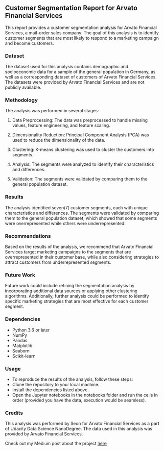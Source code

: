 ## Customer Segmentation Report for Arvato Financial Services
This report provides a customer segmentation analysis for Arvato Financial Services, a mail-order sales company. The goal of this analysis is to identify customer segments that are most likely to respond to a marketing campaign and become customers.

### Dataset
The dataset used for this analysis contains demographic and socioeconomic data for a sample of the general population in Germany, as well as a corresponding dataset of customers of Arvato Financial Services. The datasets were provided by Arvato Financial Services and are not publicly available.

### Methodology
The analysis was performed in several stages:

1. Data Preprocessing: The data was preprocessed to handle missing values, feature engineering, and feature scaling.

2. Dimensionality Reduction: Principal Component Analysis (PCA) was used to reduce the dimensionality of the data.

3. Clustering: K-means clustering was used to cluster the customers into segments.

4. Analysis: The segments were analyzed to identify their characteristics and differences.

5. Validation: The segments were validated by comparing them to the general population dataset.

### Results
The analysis identified seven(7) customer segments, each with unique characteristics and differences. The segments were validated by comparing them to the general population dataset, which showed that some segments were overrepresented while others were underrepresented.

### Recommendations
Based on the results of the analysis, we recommend that Arvato Financial Services target marketing campaigns to the segments that are overrepresented in their customer base, while also considering strategies to attract customers from underrepresented segments.

### Future Work
Future work could include refining the segmentation analysis by incorporating additional data sources or applying other clustering algorithms. Additionally, further analysis could be performed to identify specific marketing strategies that are most effective for each customer segment.

### Dependencies
- Python 3.6 or later
- NumPy
- Pandas
- Matplotlib
- Seaborn
- Scikit-learn

### Usage
- To reproduce the results of the analysis, follow these steps:
- Clone the repository to your local machine.
- Install the dependencies listed above.
- Open the Jupyter notebooks in the notebooks folder and run the cells in order (provided you have the data, execution would be seamless).

### Credits
This analysis was performed by Seun for Arvato Financial Services as a part of Udacity Data Science NanoDegree. The data used in this analysis was provided by Arvato Financial Services.


Check out my Medium post about the project [here](https://medium.com/@seunshix/customer-segmentation-report-for-arvato-financial-services-ce7e7b91c89a)
